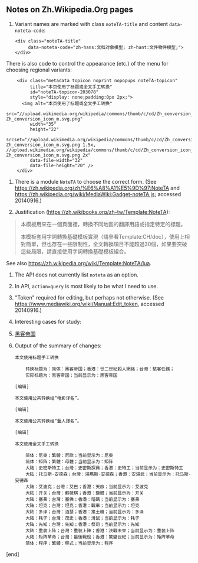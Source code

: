 ## Notes on Zh.Wikipedia.Org pages

 1. Variant names are marked with class `noteTA-title` and content `data-noteta-code`:

        <div class="noteTA-title" 
             data-noteta-code="zh-hans:文档对象模型; zh-hant:文件物件模型;"></div>

   There is also code to control the appearance (etc.) of the menu for choosing regional variants:

        <div class="metadata topicon noprint nopopups noteTA-topicon" 
             title="本页使用了标题或全文手工转换" 
             id="noteTA-topicon-203078" 
             style="display: none;padding:0px 2px;">
          <img alt="本页使用了标题或全文手工转换"
              src="//upload.wikimedia.org/wikipedia/commons/thumb/c/cd/Zh_conversion_icon_m.svg/35px-Zh_conversion_icon_m.svg.png" 
             width="35" 
             height="22"
             srcset="//upload.wikimedia.org/wikipedia/commons/thumb/c/cd/Zh_conversion_icon_m.svg/53px-Zh_conversion_icon_m.svg.png 1.5x, //upload.wikimedia.org/wikipedia/commons/thumb/c/cd/Zh_conversion_icon_m.svg/70px-Zh_conversion_icon_m.svg.png 2x" 
             data-file-width="32" 
             data-file-height="20" />
        </div>


 1. There is a module `NoteTA` to choose the correct form. (See https://zh.wikipedia.org/zh/%E6%A8%A1%E5%9D%97:NoteTA and https://zh.wikipedia.org/wiki/MediaWiki:Gadget-noteTA.js; accessed 20140916.)

 1. Justification (https://zh.wikibooks.org/zh-tw/Template:NoteTA):

> 本模板用來在一個頁面裡，轉換不同地區的翻譯用語或指定特定的標題。
>
> 本模板套用字詞轉換基礎模板實現（請參看Template:CH/doc），使用上相對簡單，但也存在一些限制性，全文轉換項目不能超過30個，如果要突破這些局限，請直接使用字詞轉換基礎模板組合。

   See also https://zh.wikipedia.org/wiki/Template:NoteTA/lua.

 1. The API does not currently list `noteta` as an option.
 
 1. In API, `action=query` is most likely to be what I need to use.
 
 1. "Token" required for editing, but perhaps not otherwise. (See https://www.mediawiki.org/wiki/Manual:Edit_token, accessed 20140916.)
 
 1. Interesting cases for study:
 
   1. [黑客帝国](https://zh.wikipedia.org/wiki/%E9%BB%91%E5%AE%A2%E5%B8%9D%E5%9B%BD)

 1. Output of the summary of changes:

        本文使用标题手工转换
        
            转换标题为：简体：黑客帝国；香港：廿二世紀殺人網絡；台灣：駭客任務；
            实际标题为：黑客帝国；当前显示为：黑客帝国
        
        [编辑]
        
        本文使用公共转换组“电影译名”。
        
        [编辑]
        
        本文使用公共转换组“藝人譯名”。
        
        [编辑]
        
        本文使用全文手工转换
        
            简体：尼奥；繁體：尼歐；当前显示为：尼奥
            简体：矩阵；繁體：母體；当前显示为：矩阵
            大陆：史密斯特工；台灣：史密斯探員；香港：史特工；当前显示为：史密斯特工
            大陆：托马斯·安德森；台灣：湯瑪斯·安德森；香港：安湯武；当前显示为：托马斯·安德森
            大陆：艾波克；台灣：艾巴；香港：天啟；当前显示为：艾波克
            大陆：开关；台灣：蘇薇琪；香港：變體；当前显示为：开关
            大陆：塞弗；台灣：塞佛；香港：暗碼；当前显示为：塞弗
            大陆：坦克；台灣：坦克；香港：戰車；当前显示为：坦克
            大陆：多泽；台灣：道瑟；香港：推土機；当前显示为：多泽
            大陆：耗子；台灣：茂史；香港：滑鼠；当前显示为：耗子
            大陆：先知；台灣：先知；香港：祭司；当前显示为：先知
            大陆：重装上阵；台灣：重裝上陣；香港：決戰未來；当前显示为：重装上阵
            大陆：矩阵革命；台灣：最後戰役；香港：驚變世紀；当前显示为：矩阵革命
            简体：程序；繁體：程式；当前显示为：程序
        

[end]